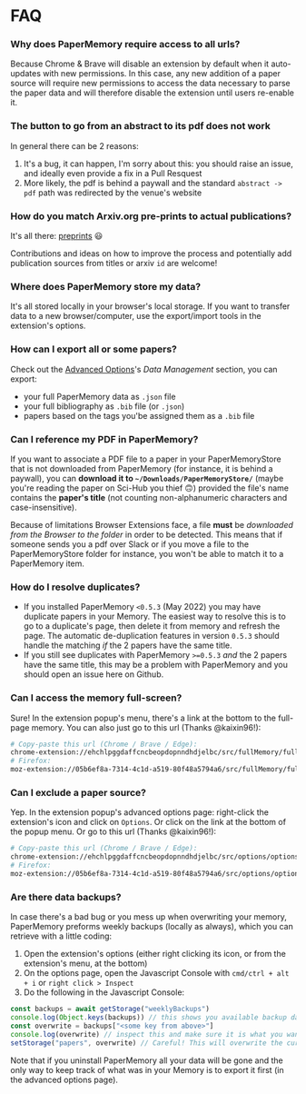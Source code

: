 # FAQ


### Why does PaperMemory require access to all urls?

Because Chrome & Brave will disable an extension by default when it auto-updates with new permissions. In this case, any new addition of a paper source will require new permissions to access the data necessary to parse the paper data and will therefore disable the extension until users re-enable it.

### The button to go from an abstract to its pdf does not work

In general there can be 2 reasons:

1. It's a bug, it can happen, I'm sorry about this: you should raise an issue, and ideally even provide a fix in a Pull Resquest
2. More likely, the pdf is behind a paywall and the standard `abstract -> pdf` path was redirected by the venue's website


### How do you match Arxiv.org pre-prints to actual publications?


It's all there: [preprints](features.md#preprint-matching) 😃

Contributions and ideas on how to improve the process and potentially add publication sources from titles or arxiv `id` are welcome!

### Where does PaperMemory store my data?

It's all stored locally in your browser's local storage. If you want to transfer data to a new browser/computer, use the export/import tools in the extension's options.

### How can I export all or some papers?

Check out the [Advanced Options](./configuration.md#advanced-options)'s *Data Management* section, you can export:

* your full PaperMemory data as `.json` file
* your full bibliography as `.bib`  file (or `.json`)
* papers based on the tags you'be assigned them as a `.bib` file

### Can I reference my PDF in PaperMemory?

If you want to associate a PDF file to a paper in your PaperMemoryStore that is not downloaded from PaperMemory (for instance, it is behind a paywall), you can **download it to `~/Downloads/PaperMemoryStore/`** (maybe you're reading the paper on Sci-Hub you thief 🙃) provided the file's name contains the **paper's title** (not counting non-alphanumeric characters and case-insensitive).

Because of limitations Browser Extensions face, a file **must** be _downloaded from the Browser to the folder_ in order to be detected. This means that if someone sends you a pdf over Slack or if you move a file to the PaperMemoryStore folder for instance, you won't be able to match it to a PaperMemory item.

### How do I resolve duplicates?

* If you installed PaperMemory `<0.5.3` (May 2022) you may have duplicate papers in your Memory. The easiest way to resolve this is to go to a duplicate's page, then delete it from memory and refresh the page. The automatic de-duplication features in version `0.5.3` should handle the matching _if_ the 2 papers have the same title.
* If you still see duplicates with PaperMemory `>=0.5.3` _and_ the 2 papers have the same title, this may be a problem with PaperMemory and you should open an issue here on Github.


### Can I access the memory full-screen?

Sure! In the extension popup's menu, there's a link at the bottom to the full-page memory. You can also just go to this url (Thanks @kaixin96!):

```bash
# Copy-paste this url (Chrome / Brave / Edge):
chrome-extension://ehchlpggdaffcncbeopdopnndhdjelbc/src/fullMemory/fullMemory.html
# Firefox:
moz-extension://05b6ef8a-7314-4c1d-a519-80f48a5794a6/src/fullMemory/fullMemory.html
```

### Can I exclude a paper source?

Yep. In the extension popup's advanced options page: right-click the extension's icon and click on `Options`. Or click on the link at the bottom of the popup menu. Or go to this url (Thanks @kaixin96!):

```bash
# Copy-paste this url (Chrome / Brave / Edge):
chrome-extension://ehchlpggdaffcncbeopdopnndhdjelbc/src/options/options.html
# Firefox:
moz-extension://05b6ef8a-7314-4c1d-a519-80f48a5794a6/src/options/options.html
```

### Are there data backups?

In case there's a bad bug or you mess up when overwriting your memory, PaperMemory preforms weekly backups (locally as always), which you can retrieve with a little coding:

1. Open the extension's options (either right clicking its icon, or from the extension's menu, at the bottom)
2. On the options page, open the Javascript Console with `cmd/ctrl + alt + i` or `right click > Inspect`
3. Do the following in the Javascript Console:

```javascript
const backups = await getStorage("weeklyBackups")
console.log(Object.keys(backups)) // this shows you available backup dates
const overwrite = backups["<some key from above>"]
console.log(overwrite) // inspect this and make sure it is what you want
setStorage("papers", overwrite) // Careful! This will overwrite the current data with the backup data
```

Note that if you uninstall PaperMemory all your data will be gone and the only way to keep track of what was in your Memory is to export it first (in the advanced options page).